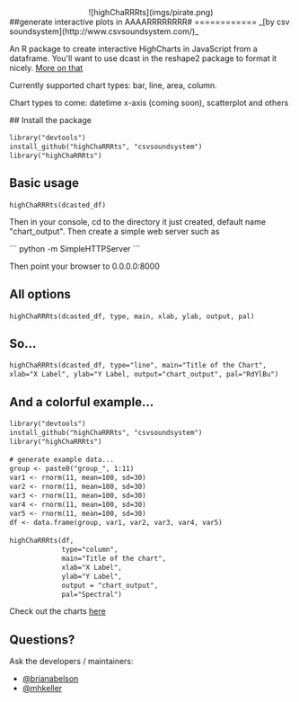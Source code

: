 <center>![highChaRRRts](imgs/pirate.png)</center>
##generate interactive plots in AAAARRRRRRRR#
============
_[by csv soundsystem](http://www.csvsoundsystem.com/)_

An R package to create interactive HighCharts in JavaScript from a dataframe. You'll want to use dcast in the reshape2 package to format it nicely. [More on that](http://www.cookbook-r.com/Manipulating_data/Converting_data_between_wide_and_long_format/)

<p>Currently supported chart types: bar, line, area, column.<p>
<p>Chart types to come: datetime x-axis (coming soon), scatterplot and others</p>
## Install the package

```
library("devtools")
install_github("highChaRRRts", "csvsoundsystem")
library("highChaRRRts")
```

## Basic usage

```
highChaRRRts(dcasted_df)
```

<p>Then in your console, cd to the directory it just created, default name "chart_output". Then create a simple web server such as</p>
```
python -m SimpleHTTPServer
```
<p>Then point your browser to 0.0.0.0:8000</p>

## All options

```
highChaRRRts(dcasted_df, type, main, xlab, ylab, output, pal)
```

## So...

```
highChaRRRts(dcasted_df, type="line", main="Title of the Chart", xlab="X Label", ylab="Y Label, output="chart_output", pal="RdYlBu")
```

## And a colorful example...

```
library("devtools")
install_github("highChaRRRts", "csvsoundsystem")
library("highChaRRRts")

# generate example data...
group <- paste0("group_", 1:11)
var1 <- rnorm(11, mean=100, sd=30)
var2 <- rnorm(11, mean=100, sd=30)
var3 <- rnorm(11, mean=100, sd=30)
var4 <- rnorm(11, mean=100, sd=30)
var5 <- rnorm(11, mean=100, sd=30)
df <- data.frame(group, var1, var2, var3, var4, var5)

highChaRRRts(df,
             type="column",
             main="Title of the chart",
             xlab="X Label",
             ylab="Y Label",
             output = "chart_output",
             pal="Spectral")
```
Check out the charts [here](http://bitly.com/highChaRRRts)

## Questions?
Ask the developers / maintainers:
- [@brianabelson](http://www.twitter.com/brianabelson)
- [@mhkeller](http://www.twitter.com/mhkeller)

